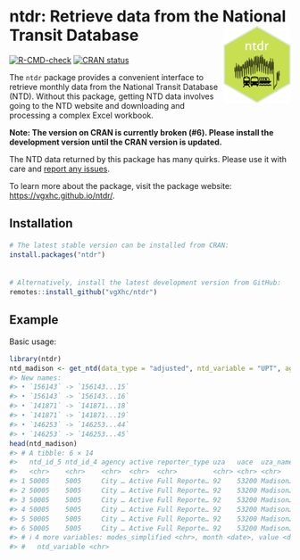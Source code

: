 
<!-- README.md is generated from README.Rmd. Please edit that file -->

# ntdr: Retrieve data from the National Transit Database <a href="https://vgxhc.github.io/ntdr/"><img src="man/figures/logo.png" align="right" height="139" /></a>

<!-- badges: start -->

[![R-CMD-check](https://github.com/vgXhc/ntdr/actions/workflows/R-CMD-check.yaml/badge.svg)](https://github.com/vgXhc/ntdr/actions/workflows/R-CMD-check.yaml)
[![CRAN
status](https://www.r-pkg.org/badges/version/ntdr)](https://cran.r-project.org/package=ntdr)
<!-- badges: end -->

The `ntdr` package provides a convenient interface to retrieve monthly
data from the National Transit Database (NTD). Without this package,
getting NTD data involves going to the NTD website and downloading and
processing a complex Excel workbook.

**Note: The version on CRAN is currently broken (#6). Please install the
development version until the CRAN version is updated.**

The NTD data returned by this package has many quirks. Please use it
with care and [report any issues](https://github.com/vgXhc/ntdr/issues).

To learn more about the package, visit the package website:
<https://vgxhc.github.io/ntdr/>.

## Installation

``` r
# The latest stable version can be installed from CRAN:
install.packages("ntdr")


# Alternatively, install the latest development version from GitHub:
remotes::install_github("vgXhc/ntdr")
```

## Example

Basic usage:

``` r
library(ntdr)
ntd_madison <- get_ntd(data_type = "adjusted", ntd_variable = "UPT", agency = "City of Madison", modes = "MB")
#> New names:
#> • `156143` -> `156143...15`
#> • `156143` -> `156143...16`
#> • `141871` -> `141871...18`
#> • `141871` -> `141871...19`
#> • `146253` -> `146253...44`
#> • `146253` -> `146253...45`
head(ntd_madison)
#> # A tibble: 6 × 14
#>   ntd_id_5 ntd_id_4 agency active reporter_type uza   uace  uza_name modes tos  
#>   <chr>    <chr>    <chr>  <chr>  <chr>         <chr> <chr> <chr>    <chr> <chr>
#> 1 50005    5005     City … Active Full Reporte… 92    53200 Madison… MB    DO   
#> 2 50005    5005     City … Active Full Reporte… 92    53200 Madison… MB    DO   
#> 3 50005    5005     City … Active Full Reporte… 92    53200 Madison… MB    DO   
#> 4 50005    5005     City … Active Full Reporte… 92    53200 Madison… MB    DO   
#> 5 50005    5005     City … Active Full Reporte… 92    53200 Madison… MB    DO   
#> 6 50005    5005     City … Active Full Reporte… 92    53200 Madison… MB    DO   
#> # ℹ 4 more variables: modes_simplified <chr>, month <date>, value <dbl>,
#> #   ntd_variable <chr>
```
